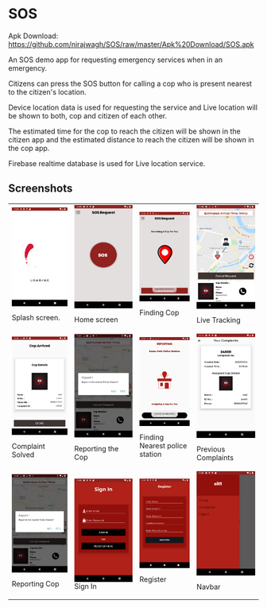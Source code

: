 # SOS

Apk Download: https://github.com/nirajwagh/SOS/raw/master/Apk%20Download/SOS.apk

An SOS demo app for requesting emergency services when in an emergency.

Citizens can press the SOS button for calling a cop who is present nearest to the citizen's location.

Device location data is used for requesting the service and Live location will be shown to both, cop and citizen of each other.

The estimated time for the cop to reach the citizen will be shown in the citizen app and the estimated distance to reach the citizen will be shown in the cop app.

Firebase realtime database is used for Live location service.

## Screenshots
<table>
        
  <tr>
  <td>
  <img src="/SOS/Screenshots/loading.png" align="top">
  
  Splash screen.
  </td>
  <td>
  <img src="/SOS/Screenshots/home.png" align="top">
  
  Home screen
  </td>
  <td>
  <img src="/SOS/Screenshots/finding%20cop.png" align="top">
  
  Finding Cop
  </td>
  <td>
  <img src="/SOS/Screenshots/live%20tracking.png" align="top">

  Live Tracking
  </td>
  </tr>
  
  <tr>
  <td>
  <img src="/SOS/Screenshots/solved.png" align="top">
  
  Complaint Solved
  </td>
  <td>
  <img src="/SOS/Screenshots/reporting%20cop.png" align="top">
  
  Reporting the Cop
  </td>
  <td>
  <img src="/SOS/Screenshots/report.png" align="top">
  
  Finding Nearest police station
  </td>
  <td>
  <img src="/SOS/Screenshots/previous%20complaints.png" align="top">
  
  Previous Complaints
  </td>
  </tr>

  <tr>
  <td>
  <img src="/SOS/Screenshots/reporting%20cop.png" align="top">
  
  Reporting Cop
  </td>
  <td>
  <img src="/SOS/Screenshots/sign%20in.png" align="top">
  Sign In
  
  </td>
  <td>
  <img src="/SOS/Screenshots/register.png" align="top">
  
  Register
  </td>
  <td>
  <img src="/SOS/Screenshots/navbar.png" align="top">
  
  Navbar
  </td>
  
  <tr>
